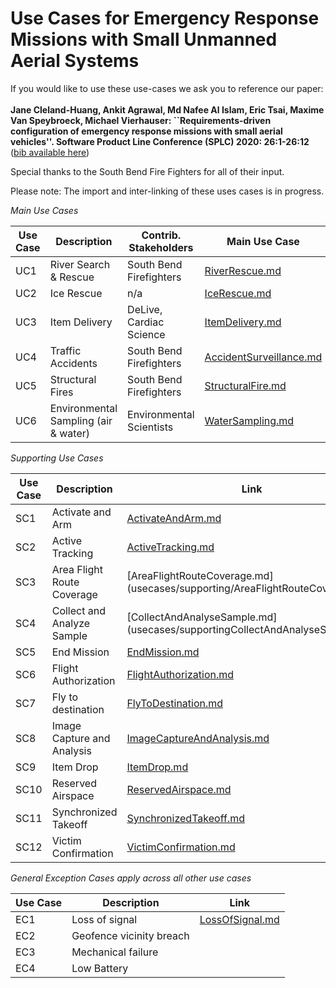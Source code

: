 # Use Cases for Emergency Response Missions with Small Unmanned Aerial Systems

If you would like to use these use-cases we ask you to reference our paper: <br><br>
**Jane Cleland-Huang, Ankit Agrawal, Md Nafee Al Islam, Eric Tsai, Maxime Van Speybroeck, Michael Vierhauser:
``Requirements-driven configuration of emergency response missions with small aerial vehicles''. Software Product Line Conference (SPLC) 2020: 26:1-26:12**
([bib available here](SPLC2020.txt))

Special thanks to the South Bend Fire Fighters for all of their input.

Please note: The import and inter-linking of these uses cases is in progress.

*Main Use Cases*

| Use Case      | Description                 | Contrib. Stakeholders              | Main Use Case  |
| ------------- |-------------                    | -----                              |            -----|    
| UC1           | River Search & Rescue           | South Bend Firefighters |[RiverRescue.md](usecases/main/RiverRescue.md ) 
| UC2           |Ice Rescue                       |   n/a |[IceRescue.md](usecases/main/IceRescue.md ) 
| UC3           |Item Delivery         |    DeLive, Cardiac Science | [ItemDelivery.md](usecases/main/ItemDelivery.md)
| UC4           |Traffic Accidents                |    South Bend Firefighters | [AccidentSurveillance.md](usecases/main/AccidentSurveillance.md)
| UC5           | Structural Fires                |    South Bend Firefighters | [StructuralFire.md](usecases/main/StructuralFire.md)
| UC6           | Environmental Sampling  (air & water)               |    Environmental Scientists | [WaterSampling.md](usecases/main/WaterSampling.md)


*Supporting Use Cases*

| Use Case      | Description                  | Link  |
| ------------- |-------------                    | -----     |
| SC1           | Activate and Arm | [ActivateAndArm.md](usecases/supporting/ActivateAndArm.md)|
| SC2           | Active Tracking  | [ActiveTracking.md](usecases/supporting/ActiveTracking.md)|
| SC3           | Area Flight Route Coverage | [AreaFlightRouteCoverage.md](usecases/supporting/AreaFlightRouteCoverage.md]|
| SC4           | Collect and Analyze Sample | [CollectAndAnalyseSample.md](usecases/supportingCollectAndAnalyseSample.md]|
| SC5           | End Mission  | [EndMission.md](usecases/supporting/EndMission.md)|
| SC6           | Flight Authorization  | [FlightAuthorization.md](usecases/supporting/FlightAuthorization.md)|
| SC7           | Fly to destination |[FlyToDestination.md](usecases/supporting/FlyToDestination.md)|
| SC8           | Image Capture and Analysis  | [ImageCaptureAndAnalysis.md](usecases/supporting/ImageCaptureAndAnalysis.md)|
| SC9           | Item Drop |[ItemDrop.md](usecases/supporting/ItemDrop.md)|
| SC10          | Reserved Airspace |[ReservedAirspace.md](usecases/supporting/ReservedAirspace.md)|
| SC11          | Synchronized Takeoff  | [SynchronizedTakeoff.md](usecases/supporting/SynchronizedTakeoff.md)|
| SC12          | Victim Confirmation  | [VictimConfirmation.md](usecases/supporting/VictimConfirmation.md)|


*<a name="GeneralExceptions">General Exception Cases</a> apply across all other use cases*

| Use Case      | Description                  | Link  |
| ------------- |-------------                    | -----     |
|   EC1         | Loss of signal         | [LossOfSignal.md](usecases/general_exceptions/LossOfSignal.md) |
|  EC2   | Geofence vicinity breach ||
|  EC3   | Mechanical failure ||
|  EC4   | Low Battery ||


